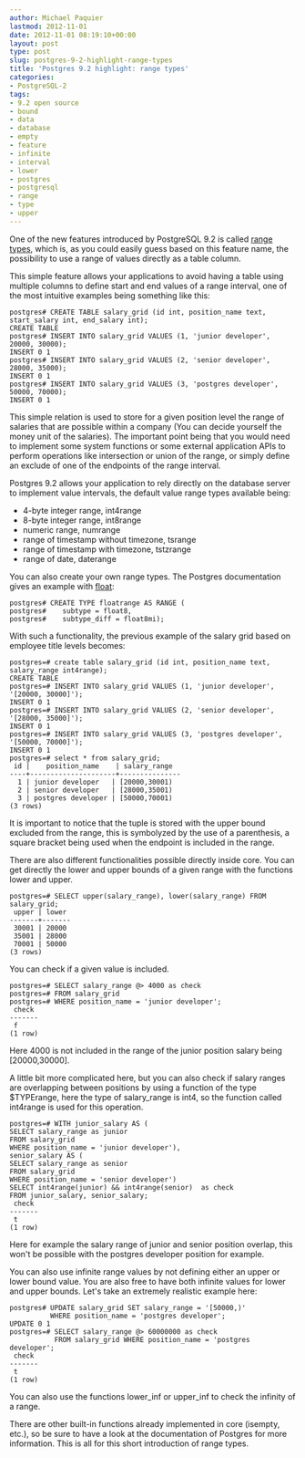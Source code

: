 ```yaml
---
author: Michael Paquier
lastmod: 2012-11-01
date: 2012-11-01 08:19:10+00:00
layout: post
type: post
slug: postgres-9-2-highlight-range-types
title: 'Postgres 9.2 highlight: range types'
categories:
- PostgreSQL-2
tags:
- 9.2 open source
- bound
- data
- database
- empty
- feature
- infinite
- interval
- lower
- postgres
- postgresql
- range
- type
- upper
---
```


One of the new features introduced by PostgreSQL 9.2 is called [range types](http://www.postgresql.org/docs/9.2/static/rangetypes.html), which is, as you could easily guess based on this feature name, the possibility to use a range of values directly as a table column.

This simple feature allows your applications to avoid having a table using multiple columns to define start and end values of a range interval, one of the most intuitive examples being something like this:

    postgres# CREATE TABLE salary_grid (id int, position_name text, start_salary int, end_salary int);
    CREATE TABLE
    postgres# INSERT INTO salary_grid VALUES (1, 'junior developer', 20000, 30000);
    INSERT 0 1
    postgres# INSERT INTO salary_grid VALUES (2, 'senior developer', 28000, 35000);
    INSERT 0 1
    postgres# INSERT INTO salary_grid VALUES (3, 'postgres developer', 50000, 70000);
    INSERT 0 1

This simple relation is used to store for a given position level the range of salaries that are possible within a company (You can decide yourself the money unit of the salaries). The important point being that you would need to implement some system functions or some external application APIs to perform operations like intersection or union of the range, or simply define an exclude of one of the endpoints of the range interval.

Postgres 9.2 allows your application to rely directly on the database server to implement value intervals, the default value range types available being:
	
  * 4-byte integer range, int4range	
  * 8-byte integer range, int8range
  * numeric range, numrange
  * range of timestamp without timezone, tsrange
  * range of timestamp with timezone, tstzrange
  * range of date, daterange

You can also create your own range types. The Postgres documentation gives an example with [float](http://www.postgresql.org/docs/9.2/static/rangetypes.html#RANGETYPES-DEFINING):

    postgres# CREATE TYPE floatrange AS RANGE (
    postgres#    subtype = float8,
    postgres#    subtype_diff = float8mi);

With such a functionality, the previous example of the salary grid based on employee title levels becomes:

    postgres=# create table salary_grid (id int, position_name text, salary_range int4range);
    CREATE TABLE
    postgres=# INSERT INTO salary_grid VALUES (1, 'junior developer', '[20000, 30000]');
    INSERT 0 1
    postgres=# INSERT INTO salary_grid VALUES (2, 'senior developer', '[28000, 35000]');
    INSERT 0 1
    postgres=# INSERT INTO salary_grid VALUES (3, 'postgres developer', '[50000, 70000]');
    INSERT 0 1
    postgres=# select * from salary_grid;
     id |    position_name    | salary_range  
    ----+---------------------+---------------
      1 | junior developer   | [20000,30001)
      2 | senior developer   | [28000,35001)
      3 | postgres developer | [50000,70001)
    (3 rows)

It is important to notice that the tuple is stored with the upper bound excluded from the range, this is symbolyzed by the use of a parenthesis, a square bracket being used when the endpoint is included in the range.

There are also different functionalities possible directly inside core.
You can get directly the lower and upper bounds of a given range with the functions lower and upper.

    postgres=# SELECT upper(salary_range), lower(salary_range) FROM salary_grid;
     upper | lower 
    -------+-------
     30001 | 20000
     35001 | 28000
     70001 | 50000
    (3 rows)

You can check if a given value is included.

    postgres=# SELECT salary_range @> 4000 as check 
    postgres=# FROM salary_grid
    postgres=# WHERE position_name = 'junior developer';
     check 
    -------
     f
    (1 row)

Here 4000 is not included in the range of the junior position salary being [20000,30000].

A little bit more complicated here, but you can also check if salary ranges are overlapping between positions by using a function of the type $TYPErange, here the type of salary_range is int4, so the function called int4range is used for this operation.

    postgres=# WITH junior_salary AS (
    SELECT salary_range as junior
    FROM salary_grid
    WHERE position_name = 'junior developer'), 
    senior_salary AS (
    SELECT salary_range as senior
    FROM salary_grid
    WHERE position_name = 'senior developer')
    SELECT int4range(junior) && int4range(senior)  as check
    FROM junior_salary, senior_salary;
     check 
    -------
     t
    (1 row)

Here for example the salary range of junior and senior position overlap, this won't be possible with the postgres developer position for example.

You can also use infinite range values by not defining either an upper or lower bound value. You are also free to have both infinite values for lower and upper bounds. Let's take an extremely realistic example here:

    postgres# UPDATE salary_grid SET salary_range = '[50000,)'
              WHERE position_name = 'postgres developer';
    UPDATE 0 1
    postgres=# SELECT salary_range @> 60000000 as check
               FROM salary_grid WHERE position_name = 'postgres developer';
     check 
    -------
     t
    (1 row)

You can also use the functions lower\_inf or upper\_inf to check the infinity of a range.

There are other built-in functions already implemented in core (isempty, etc.), so be sure to have a look at the documentation of Postgres for more information.
This is all for this short introduction of range types.
